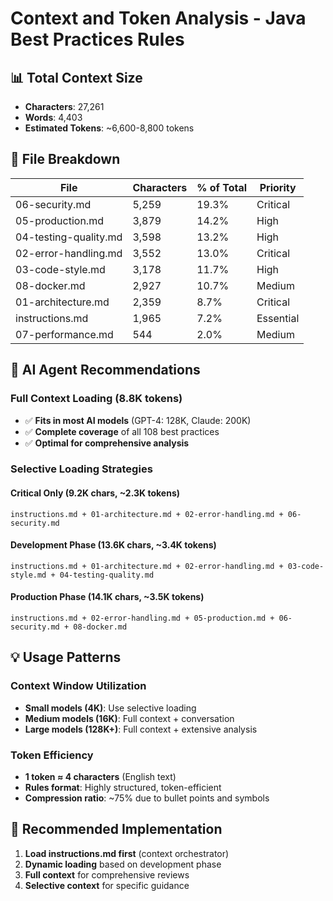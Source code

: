 # Context and Token Analysis - Java Best Practices Rules

## 📊 **Total Context Size**
- **Characters**: 27,261
- **Words**: 4,403
- **Estimated Tokens**: ~6,600-8,800 tokens

## 📁 **File Breakdown**
| File | Characters | % of Total | Priority |
|------|------------|------------|----------|
| 06-security.md | 5,259 | 19.3% | Critical |
| 05-production.md | 3,879 | 14.2% | High |
| 04-testing-quality.md | 3,598 | 13.2% | High |
| 02-error-handling.md | 3,552 | 13.0% | Critical |
| 03-code-style.md | 3,178 | 11.7% | High |
| 08-docker.md | 2,927 | 10.7% | Medium |
| 01-architecture.md | 2,359 | 8.7% | Critical |
| instructions.md | 1,965 | 7.2% | Essential |
| 07-performance.md | 544 | 2.0% | Medium |

## 🤖 **AI Agent Recommendations**

### **Full Context Loading (8.8K tokens)**
- ✅ **Fits in most AI models** (GPT-4: 128K, Claude: 200K)
- ✅ **Complete coverage** of all 108 best practices
- ✅ **Optimal for comprehensive analysis**

### **Selective Loading Strategies**

#### **Critical Only (9.2K chars, ~2.3K tokens)**
```
instructions.md + 01-architecture.md + 02-error-handling.md + 06-security.md
```

#### **Development Phase (13.6K chars, ~3.4K tokens)**
```
instructions.md + 01-architecture.md + 02-error-handling.md + 03-code-style.md + 04-testing-quality.md
```

#### **Production Phase (14.1K chars, ~3.5K tokens)**
```
instructions.md + 02-error-handling.md + 05-production.md + 06-security.md + 08-docker.md
```

## 💡 **Usage Patterns**

### **Context Window Utilization**
- **Small models (4K)**: Use selective loading
- **Medium models (16K)**: Full context + conversation
- **Large models (128K+)**: Full context + extensive analysis

### **Token Efficiency**
- **1 token ≈ 4 characters** (English text)
- **Rules format**: Highly structured, token-efficient
- **Compression ratio**: ~75% due to bullet points and symbols

## 🎯 **Recommended Implementation**
1. **Load instructions.md first** (context orchestrator)
2. **Dynamic loading** based on development phase
3. **Full context** for comprehensive reviews
4. **Selective context** for specific guidance
